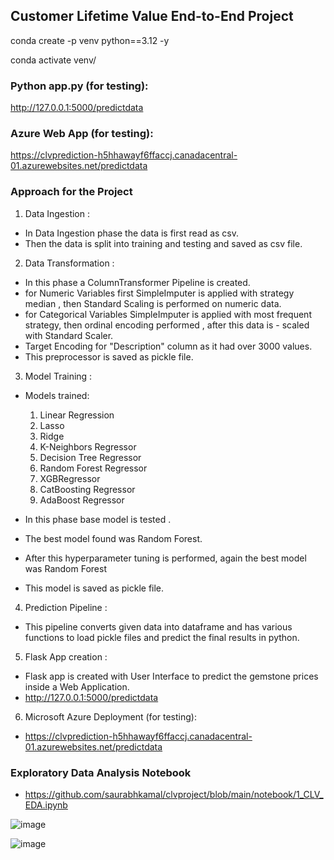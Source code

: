 ## Customer Lifetime Value End-to-End Project

conda create -p venv python==3.12 -y

conda activate venv/


### Python app.py (for testing):
http://127.0.0.1:5000/predictdata

### Azure Web App (for testing):
https://clvprediction-h5hhawayf6ffaccj.canadacentral-01.azurewebsites.net/predictdata 


### Approach for the Project
1. Data Ingestion :

- In Data Ingestion phase the data is first read as csv.
- Then the data is split into training and testing and saved as csv file.

2. Data Transformation :

- In this phase a ColumnTransformer Pipeline is created.
- for Numeric Variables first SimpleImputer is applied with strategy median , then Standard Scaling is performed on numeric data.
- for Categorical Variables SimpleImputer is applied with most frequent strategy, then ordinal encoding performed , after this data is - scaled with Standard Scaler.
- Target Encoding for "Description" column as it had over 3000 values. 
- This preprocessor is saved as pickle file.

3. Model Training :

- Models trained:
    1. Linear Regression
    2. Lasso
    3. Ridge
    4. K-Neighbors Regressor
    5. Decision Tree Regressor
    6. Random Forest Regressor
    7. XGBRegressor
    8. CatBoosting Regressor
    9. AdaBoost Regressor

- In this phase base model is tested . 
- The best model found was Random Forest.
- After this hyperparameter tuning is performed, again the best model was Random Forest
- This model is saved as pickle file.

4. Prediction Pipeline :

- This pipeline converts given data into dataframe and has various functions to load pickle files and predict the final results in python.

5. Flask App creation :

- Flask app is created with User Interface to predict the gemstone prices inside a Web Application.
- http://127.0.0.1:5000/predictdata

6. Microsoft Azure Deployment (for testing):

- https://clvprediction-h5hhawayf6ffaccj.canadacentral-01.azurewebsites.net/predictdata 

### Exploratory Data Analysis Notebook 

- https://github.com/saurabhkamal/clvproject/blob/main/notebook/1_CLV_EDA.ipynb


![image](https://github.com/user-attachments/assets/9e06bf49-ecdd-4ec9-af6b-1967484ceab6)


![image](https://github.com/user-attachments/assets/747ebe90-fe68-4b18-ac60-2f4d53130ee7)


